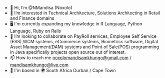 - 👋 Hi, I’m @NMandisa (Noxolo)
- 👀 I’m interested in Technical Architecture, Solutions Architecting in Retail and Finance domains
- 🖥 I'm currently expanding my knowledge in R Language, Python Language, Ruby on Rails
- 💞️ I’m looking to collaborate on PayRoll services, Employee Self Service (ESS),WCM systems, eCommerce systems,
Biometrics software, Digital Asset Management(DAM) systems and Point of Sale(POS) programming in Java specifically projects open source out of interest.
- 📫 How to reach me noxolomandisamkhungo@gmail.com / mandisamkhungo@live.com
- 📍 I'm based in 🌍 South Africa Durban / Cape Town
